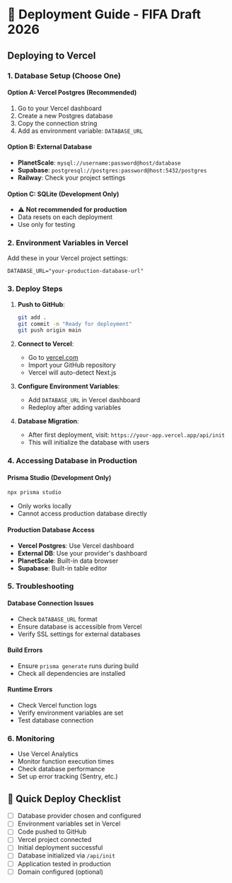 # 🚀 Deployment Guide - FIFA Draft 2026

## Deploying to Vercel

### 1. Database Setup (Choose One)

#### Option A: Vercel Postgres (Recommended)
1. Go to your Vercel dashboard
2. Create a new Postgres database
3. Copy the connection string
4. Add as environment variable: `DATABASE_URL`

#### Option B: External Database
- **PlanetScale**: `mysql://username:password@host/database`
- **Supabase**: `postgresql://postgres:password@host:5432/postgres`
- **Railway**: Check your project settings

#### Option C: SQLite (Development Only)
- ⚠️ **Not recommended for production**
- Data resets on each deployment
- Use only for testing

### 2. Environment Variables in Vercel

Add these in your Vercel project settings:

```env
DATABASE_URL="your-production-database-url"
```

### 3. Deploy Steps

1. **Push to GitHub**:
   ```bash
   git add .
   git commit -m "Ready for deployment"
   git push origin main
   ```

2. **Connect to Vercel**:
   - Go to [vercel.com](https://vercel.com)
   - Import your GitHub repository
   - Vercel will auto-detect Next.js

3. **Configure Environment Variables**:
   - Add `DATABASE_URL` in Vercel dashboard
   - Redeploy after adding variables

4. **Database Migration**:
   - After first deployment, visit: `https://your-app.vercel.app/api/init`
   - This will initialize the database with users

### 4. Accessing Database in Production

#### Prisma Studio (Development Only)
```bash
npx prisma studio
```
- Only works locally
- Cannot access production database directly

#### Production Database Access
- **Vercel Postgres**: Use Vercel dashboard
- **External DB**: Use your provider's dashboard
- **PlanetScale**: Built-in data browser
- **Supabase**: Built-in table editor

### 5. Troubleshooting

#### Database Connection Issues
- Check `DATABASE_URL` format
- Ensure database is accessible from Vercel
- Verify SSL settings for external databases

#### Build Errors
- Ensure `prisma generate` runs during build
- Check all dependencies are installed

#### Runtime Errors
- Check Vercel function logs
- Verify environment variables are set
- Test database connection

### 6. Monitoring

- Use Vercel Analytics
- Monitor function execution times
- Check database performance
- Set up error tracking (Sentry, etc.)

## 🎯 Quick Deploy Checklist

- [ ] Database provider chosen and configured
- [ ] Environment variables set in Vercel
- [ ] Code pushed to GitHub
- [ ] Vercel project connected
- [ ] Initial deployment successful
- [ ] Database initialized via `/api/init`
- [ ] Application tested in production
- [ ] Domain configured (optional)

